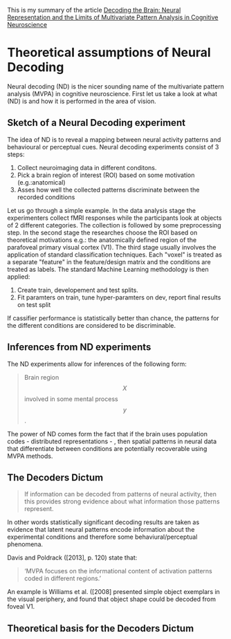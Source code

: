 This is my summary of the article [Decoding the Brain: Neural Representation and the Limits of Multivariate Pattern Analysis in Cognitive Neuroscience](http://philsci-archive.pitt.edu/12915/?utm_source=dlvr.it&utm_medium=twitter)

# Theoretical assumptions of Neural Decoding

Neural decoding (ND) is the nicer sounding name of the multivariate pattern analysis (MVPA)
in cognitive neuroscience. First let us take a look at what (ND) is and how it is performed
in the area of vision.

## Sketch of a Neural Decoding experiment

The idea of ND is to reveal a mapping between neural activity patterns and behavioural or perceptual cues.
Neural decoding experiments consist of 3 steps:

1. Collect neuroimaging data in different conditons.
2. Pick a brain region of interest (ROI) based on some motivation (e.g.:anatomical)
3. Asses how well the collected patterns discriminate between the recorded conditions

Let us go through a simple example. In the data analysis stage the experimenters collect fMRI responses
while the participants look at objects of 2 different categories. The collection is
followed by some preprocessing step. In the second stage the researches choose the ROI
based on theoretical motivations e.g.: the anatomically 
defined region of the parafoveal primary visual cortex (V1). The third stage usually involves 
the application of standard classification techniques. Each "voxel" is treated as a separate
"feature" in the feature/design matrix and the conditions are treated as labels. The standard
Machine Learning methodology is then applied:

1. Create train, developement and test splits.
2. Fit paramters on train, tune hyper-paramters on dev, report final results on test split

If cassifier performance is statistically better than chance, the patterns for the different
conditions are considered to be discriminable. 

## Inferences from ND experiments

The ND experiments allow for inferences of the following form:

> Brain region $$X$$ involved in some mental process $$y$$.

The power of ND comes form the fact that if the brain uses population codes - distributed representations -
, then spatial patterns in neural data that differentiate between conditions are potentially recoverable using 
MVPA methods.

## The Decoders Dictum

> If information can be decoded from patterns of neural activity, then this provides
>  strong evidence about what information those patterns represent.

In other words statistically significant decoding results are taken as evidence that
latent neural patterns encode information about the experimental conditions and therefore
some behaviural/perceptual phenomena. 

Davis and Poldrack ([2013], p. 120) state that:
> ‘MVPA focuses on the informational content of activation patterns coded in different regions.’

An example is Williams et al. ([2008] presented simple object exemplars in the visual periphery, and found that object shape could be decoded from foveal V1.

## Theoretical basis for the Decoders Dictum
